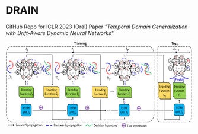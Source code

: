 # DRAIN
GitHub Repo for ICLR 2023 (Oral) Paper *"Temporal Domain Generalization with Drift-Aware Dynamic Neural Networks"*

<img src="./model_architecture.PNG" width="600" height="235">
